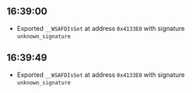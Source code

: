
## 16:39:00
- Exported `__WSAFDIsSet` at address `0x4133E0` with signature `unknown_signature`

## 16:39:49
- Exported `__WSAFDIsSet` at address `0x4133E0` with signature `unknown_signature`
